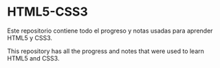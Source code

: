 # HTML5-CSS3
Este repositorio contiene todo el progreso y notas usadas para aprender HTML5 y CSS3. 

This repository has all the progress and notes that were used to learn HTML5 and CSS3.
